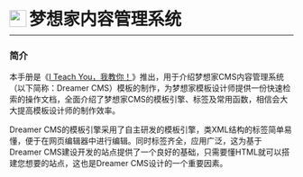 <div style="display: flex;">
	<img src="https://oss.iteachyou.cc/logo.png" height="30" />
	<div style="margin-left: 5px; font-size: 30px; line-height: 30px; font-weight: bold;">梦想家内容管理系统</div>
</div>

----------
### 简介

<p>
本手册是《<a href="http://www.iteachyou.cc" title="I Teach You,我教你！" target="_blank">I Teach You，我教你！</a>》推出，用于介绍梦想家CMS内容管理系统（以下简称：Dreamer CMS）模板的制作，为梦想家模板设计师提供一份快速检索的操作文档，全面介绍了梦想家CMS的模板引擎、标签及常用函数，相信会大大提高模板设计师的制作效率。
</p>
<p>
Dreamer CMS的模板引擎采用了自主研发的模板引擎，类XML结构的标签简单易懂，便于在网页编辑器中进行编辑。同时标签齐全，应用广泛，这为基于Dreamer CMS建设开发的站点提供了一个良好的基础，只需要懂HTML就可以搭建您想要的站点，这也是Dreamer CMS设计的一个重要因素。
</p>
